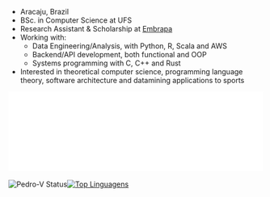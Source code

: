 * Aracaju, Brazil
* BSc. in Computer Science at UFS
* Research Assistant & Scholarship at [Embrapa](https://www.embrapa.br)
* Working with:
  - Data Engineering/Analysis, with Python, R, Scala and AWS
  - Backend/API development, both functional and OOP
  - Systems programming with C, C++ and Rust
* Interested in theoretical computer science, programming language theory, software architecture and
datamining applications to sports

![spotify-github-profile](music.svg)

![Pedro-V Status](https://github-readme-stats.vercel.app/api?username=Pedro-V&show_icons=true)[![Top Linguagens](https://github-readme-stats.vercel.app/api/top-langs/?username=Pedro-V&layout=compact)](https://github.com/anuraghazra/github-readme-stats)

<!---
Pedro-V/Pedro-V is a ✨ special ✨ repository because its `README.md` (this file) appears on your GitHub profile.
You can click the Preview link to take a look at your changes.
--->

